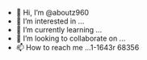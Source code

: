 - 👋 Hi, I’m @aboutz960
- 👀 I’m interested in ...
- 🌱 I’m currently learning ...
- 💞️ I’m looking to collaborate on ...
- 📫 How to reach me ...1-1643r
68356
<!---
aboutz960/aboutz960 is a ✨ special ✨ repository because its `README.md` (this file) appears on your GitHub profile.
You can click the Preview link to take a look at your changes.
--->
